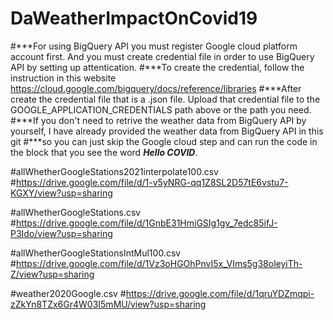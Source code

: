# DaWeatherImpactOnCovid19
 
#***For using BigQuery API you must register Google cloud platform account first. And you must create credential file in order to use BigQuery API by setting up attentication.
#***To create the credential, follow the instruction in this website https://cloud.google.com/bigquery/docs/reference/libraries
#***After create the credential file that is a .json file. Upload that credential file to the GOOGLE_APPLICATION_CREDENTIALS path above or the path you need.
#***If you don't need to retrive the weather data from BigQuery API by yourself, I have already provided the weather data from BigQuery API in this git
#***so you can just skip the Google cloud step and can run the code in the block that you see the word ***Hello COVID***.

#allWhetherGoogleStations2021interpolate100.csv
#https://drive.google.com/file/d/1-v5yNRG-qq1Z8SL2D57tE6vstu7-KGXY/view?usp=sharing

#allWhetherGoogleStations.csv
#https://drive.google.com/file/d/1GnbE31HmiGSIg1gv_7edc85ifJ-P3Ido/view?usp=sharing

#allWhetherGoogleStationsIntMul100.csv
#https://drive.google.com/file/d/1Vz3oHGOhPnvI5x_VIms5g38oleyiTh-Z/view?usp=sharing

#weather2020Google.csv
#https://drive.google.com/file/d/1qruYDZmqpi-zZkYn8TZx6Gr4W03I5mMU/view?usp=sharing
